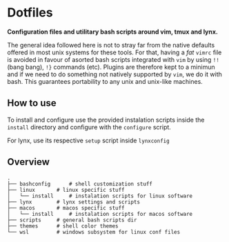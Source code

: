 # Dotfiles

**Configuration files and utilitary bash scripts around vim, tmux and lynx.**

The general idea followed here is not to stray far from the native defaults
offered in most unix systems for these tools. For that, having a *fat* `vimrc`
file is avoided in favour of asorted bash scripts integrated with `vim` by using
`!!` (bang bang), `!}` commands (etc). Plugins are therefore kept to a minimun
and if we need to do something not natively supported by `vim`, we do it with
bash. This guarantees portability to any unix and unix-like machines.

## How to use

To install and configure use the provided instalation scripts inside the
`install` directory and configure with the `configure` script.

For lynx, use its respective `setup` script inside `lynxconfig`

## Overview
```
.
├── bashconfig		# shell customization stuff
├── linux		# linux specific stuff
│   └── install		# instalation scripts for linux software
├── lynx		# lynx settings and scripts
├── macos		# macos specific stuff
│   └── install		# instalation scripts for macos software
├── scripts		# general bash scripts dir
├── themes		# shell color themes
└── wsl			# windows subsystem for linux conf files
```
